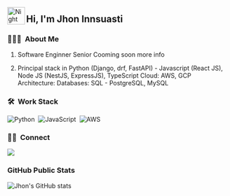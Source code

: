 <img alt="Night Coding" src="./assets/Hand%20Wave.gif" width='40' align="left"/><h2>Hi, I'm Jhon Innsuasti</h2>

### 👨🏻‍💻 &nbsp;About Me

1. Software Enginner Senior
   Cooming soon more info

2. Principal stack in Python (Django, drf, FastAPI) - Javascript (React JS), Node JS (NestJS, ExpressJS), TypeScript
Cloud: AWS, GCP
Architecture: 
Databases: SQL - PostgreSQL, MySQL

### 🛠 &nbsp;Work Stack

![Python](https://img.shields.io/badge/-Python-05122A?style=flat&logo=python)&nbsp;
![JavaScript](https://img.shields.io/badge/-JavaScript-05122A?style=flat&logo=javascript)&nbsp;
![AWS](https://img.shields.io/badge/AWS-AWS?logo=amazonaws)&nbsp;

### 🤝🏻 &nbsp;Connect

<a href="https://www.linkedin.com/in/jhoninsuasti3/"><img src="https://img.shields.io/badge/-jhon%20insuasti-0077B5?style=flat&logo=Linkedin&logoColor=white"/></a>

### GitHub Public Stats

![Jhon's GitHub stats](https://github-readme-stats.vercel.app/api?username=jhoninsuasti3&theme=dark&show_icons=true)
